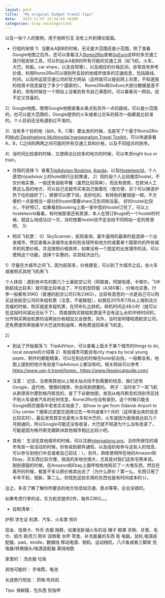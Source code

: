 ```yaml
---
layout: post
title:  "My original budget travel tips"
date:   2015-11-07 13:34:44 +0100
categories: blog uncategorized
---
```



以及一些个人的案例，用于抛砖引玉
没有上升到理论层面。


* 行程的安排
1）当要从A到B的时候，无论是大范围还是小范围，除了查看Google地图之后外，还可以查看注入[Rome2Rio]或者[GoEuro]这样的多交通工具行程安排工具，可以列出从A到B的所有可能的交通工具（如飞机，火车，大巴，轮船，car share，以及自驾等），以及相应的价格区间，非常具有参考价值，利用Rome2Rio可以得到所去目的地城市很多的交通信息，包括路线、时间，以及所运营交通公司的官方网站（这样就可以提前网上买票，不知道我的信用卡信息留在了多少个国家的）。
Rome2Rio和GoEuro大部分数据是差不多的，但有时候在一个网站上没看到有令自己满意的，可以看看另一网站，说不定又惊喜的。

2）Google地图，使用Google地图查看从某点到另外一点的路线，可以是小范围的，也可以是大范围的，Google提供的火车或者公交车的班次一般都是比较准的，个人目前还没有遇到过不准的。

3）当有多个目的地（如A，B，C等）要出发的时候，当是写了个基于Rome2Rio的[Multi Destinations Multimodal transporation Travel Toolkit]，可以快速查看A，B，C之间的两两之间可能的所有交通工具和价格，以及不同组合的排序。

4）当时间比较紧的时候，又想拜访比较多的地方的时候，可以考虑night bus or train，



* 住宿的选择
1）查看[TripAdvisor],[Booking], [Agoda]，以及[Hostelworld]。个人感觉tripadvisor上的hotel排行比较靠谱，
2）现阶段个人比较推崇hostel，不仅价格实惠，一般还有自助早餐（虽然比较简单），而且有厨房，在欧洲人工费这么高的地方，可以自己去超市买来自己做着吃（很方便，买个可以微波炉热下吃的就好了），顺便可以攒下钱，去好吃的、有特色的餐馆搓一顿。不方便的一点是相当一部分的hostel需要share卫生间和浴室。
好的hostel比较火，不好预订，如果看到booking上面一家中意的hostel订完了，可以上hostelworld看看，有时候那里还有房源，本人在预订Bruge的一个hostel的时候，就这么地成功过一次，当时想着hostel说不定会给不同网站一定的房源吧。
3）


* 购买飞机票：
0）SkyScanner，航班查询，最牛逼用的最爽的是选择一个出发城市，然后查看从该城市出发的到全球所有地方的或着某个国家内的所有城市的机票价格，并且按照价格排序，如果没有一个固定的出发城市的话，可以使用这个功能，选择个实惠的，实现经济出行。


1）尽量在大城市之间飞，因为航班多，价格便宜，可以到了大城市之后，坐火车或者购买其他飞机再飞

个人体验：遇到有中东的那几个土豪航空公司（阿联酋，阿提哈德，卡塔尔，飞中欧航线比较多）就可能比较幸运了，不仅机型舒服（A380等），价格也实惠，行李一般都有30KG（普通的航空公司只有23KG）。比较有意思的一点是自己可以购买这些航空公司的多程机票（注意，不是联程），如我在2015年7月从上海到法兰克福的时候，购买就是多程机票，在阿布扎比转机，转机时间近48小时（就可以在这段时间溜出去玩下了），而直接购买联程机票是不会有这么长的中转时间的，分开购买两张机票的话两张价格相加又会很贵。另外，当时坐阿嚏哈德航空公司，还免费提供奔驰豪华大巴送你到迪拜，再免费送回来坐飞机走。

2）


* 到达了开始晃荡
1）TripAdVisor，可以查看上面关于某个城市的things to do, local people的介绍等
2）有些城市可能会有city maps by local young peple，制作的都能精美，可以在到达的时候在hotel前台找，一般都会有，地图上提到的地方有些是TripAdvisor上都没有的。相关网站可以参考：https://www.use-it.travel/home，https://www.likealocalguide.com/

* 注意：
记住，当使用其他以上相关站点找不到需要的信息，我们还有Google，迭代地、慢慢的搜索，你会找到想要的。
例子：当时坐了一班飞机从斯德哥尔摩到格丹斯克的，查了下谷歌地图，发现从格丹斯克机场到市区找不到火车或者汽车的任何信息，Rome2Rio也没有查到，这个时候只能去Google网页搜索中老老实实地查了，如how to get from Gdansk Airport to City center？搜索过滤提交选择过去一年内或者3个月的（这样查出来的信息比较实时），最后发现其实也是有火车和大巴的，火车是因为是我抵达前几个月刚通的，所以Google可能还没有收录，大巴就不知道为什么没有收录了，可能是因为格丹斯克跟欧洲其他城市相比比较小吧。

* 其他：
生活在其他城市的时候，可以注册[Internations.org]，当你所居住的城市有些一些活动的时候，你有收到邮件通知，以及组织和参与这些人的信息，可以参与到他们中去或者自己前往：）。另外，熟练使用所在地的Amazon和Ebay，买东西比较方便，挑选的余地也很大，尤其是对我们这些宅男来说。刚到德国的时候，在Amazon和Ebay上面呼啦啦地购买了一大堆东西，然后在离开的时候，都差不多以原价格卖出去了（为什么原价？第一么，东西只用了半年不到，很新，第二么，你找到这些实用的东西也是有时间成本的:)）。

总之，多去了解了解你所要去的地方信息如交通、景点等等，总会没错的。

如果考虑行李的话，东方航空提供2件，每件23KG。。。



[Multi Destinations Multimodal transporation Travel Toolkit]: http://godoorsun.github.io/Travel_Toolkit/Multi%20Destinations%20Multimodal%20transportation%20Travel%20Toolkit.html
[Rome2Rio]:www.rome2rio.com
[GoEuro]:www.goeuro.com
[TripAdvisor]:www.tripadvisor.com
[Booking]:www.booking.com
[Agoda]:www.agoda.com
[Hostelworld]:www.hostelworld.com
[Internations.org]:https://www.internations.org

* 自制清单：

护照
学生证
机票、汽车、火车票
照片 

现金、信用卡、外币
衣服
拖鞋，如果坐卧铺火车的话
帽子
眼罩
牙刷、牙膏、毛巾、纸巾
剃须刀
雨伞
润唇膏
水杯
零食、补充能量的东西
笔
电脑，鼠标,电源适配器，pad，kindle，数据线
移动电源、相机、运动相机，八爪鱼或者三脚架
充电器/转换插头/电源适配器
离线地图


家里的：
洗衣服
垃圾


其他可能的：
手电筒，电池


长途旅行附加：
药物
吹风机


Tips:
保鲜膜，包东西
剪指甲
